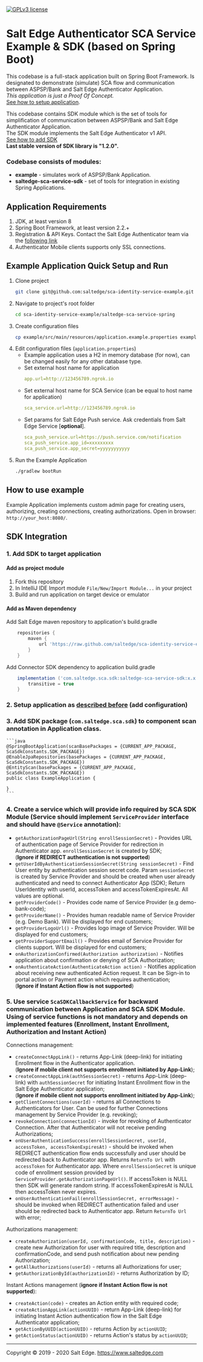 [![GPLv3 license](https://img.shields.io/badge/License-GPLv3-blue.svg)](http://perso.crans.org/besson/LICENSE.html)
# Salt Edge Authenticator SCA Service Example & SDK (based on Spring Boot)

This codebase is a full-stack application built on Spring Boot Framework. 
Is designated to demonstrate (simulate) SCA flow and communication between ASPSP/Bank and Salt Edge Authenticator Application.  
_This application is just a Proof Of Concept._  
[See how to setup application](#Example-Application-Quick-Setup-and-Run). 

This codebase contains SDK module which is the set of tools for simplification of communication between ASPSP/Bank and Salt Edge Authenticator Application.    
The SDK module implements the Salt Edge Authenticator v1 API.  
[See how to add SDK](#SDK-Integration)  
**Last stable version of SDK library is "1.2.0".**  

### Codebase consists of modules:
* **example** - simulates work of ASPSP/Bank Application.  
* **saltedge-sca-service-sdk** - set of tools for integration in existing Spring Applications.

## Application Requirements

1. JDK, at least version 8 
1. Spring Boot Framework, at least version 2.2.+
1. Registration & API Keys. Contact the Salt Edge Authenticator team via the [following link](https://www.saltedge.com/pages/contact_support)   
1. Authenticator Mobile clients supports only SSL connections.

## Example Application Quick Setup and Run
  
1. Clone project
    ```bash
    git clone git@github.com:saltedge/sca-identity-service-example.git
    ```
1. Navigate to project's root folder
    ```bash
    cd sca-identity-service-example/saltedge-sca-service-spring
    ```
1. Create configuration files
    ```bash
    cp example/src/main/resources/application.example.properties example/src/main/resources/application.properties
    ```  
1. Edit configuration files (`application.properties`)  
    * Example application uses a H2 in memory database (for now), can be changed easily for any other database type.
    * Set external host name for application
      ```yaml
      app.url=http://123456789.ngrok.io
      ```
    * Set external host name for SCA Service (can be equal to host name for application) 
      ```yaml
      sca_service.url=http://123456789.ngrok.io
      ```
    * Set params for Salt Edge Push service. Ask credentials from Salt Edge Service [**optional**].
      ```yaml
      sca_push_service.url=https://push.service.com/notification
      sca_push_service.app_id=xxxxxxxxx
      sca_push_service.app_secret=yyyyyyyyyyy
      ``` 
1. Run the Example Application
    ```bash
    ./gradlew bootRun
    ```  
      
## How to use example
  
Example Application implements custom admin page for creating users, authorizing, creating connections, creating authorizations. Open in browser: `http://your_host:8080/`.  
  
## SDK Integration
### 1. Add SDK to target application
#### Add as project module
  1. Fork this repository
  2. In IntelliJ IDE Import module `File/New/Import Module...` in your project
  3. Build and run application on target device or emulator
#### Add as Maven dependency  
  Add Salt Edge maven repository to application's build.gradle
  ```groovy
      repositories {
          maven {
              url 'https://raw.github.com/saltedge/sca-identity-service-example/master/maven-repo/'
          }
      }
  ```
  Add Connector SDK dependency to application build.gradle
  ```groovy
      implementation ('com.saltedge.sca.sdk:saltedge-sca-service-sdk:x.x.x') {
          transitive = true
      }
  ```


### 2. Setup application as [described before](#example-application-quick-setup) (add configuration)

### 3. Add SDK package (`com.saltedge.sca.sdk`) to component scan annotation in Application class.  
    ```java
    @SpringBootApplication(scanBasePackages = {CURRENT_APP_PACKAGE, ScaSdkConstants.SDK_PACKAGE})
    @EnableJpaRepositories(basePackages = {CURRENT_APP_PACKAGE, ScaSdkConstants.SDK_PACKAGE})
    @EntityScan(basePackages = {CURRENT_APP_PACKAGE, ScaSdkConstants.SDK_PACKAGE})
    public class ExampleApplication {
       
    }
    ```
### 4. Create a service which will provide info required by SCA SDK Module (Service should implement `ServiceProvider` interface and should have `@Service` annotation):    
  * `getAuthorizationPageUrl(String enrollSessionSecret)` - Provides URL of authentication page of Service Provider for redirection in Authenticator app. `enrollSessionSecret` is created by SDK;  
    (**Ignore if REDIRECT authentication is not supported**)  
  * `getUserIdByAuthenticationSessionSecret(String sessionSecret)` - Find User entity by authentication session secret code. 
      Param `sessionSecret` is created by Service Provider and should be created when user already authenticated and need to connect Authenticator App (SDK);
      Return UserIdentity with userId, accessToken and accessTokenExpiresAt. 
      All values are optional.  
  * `getProviderCode()` - Provides code name of Service Provider (e.g demo-bank-code);  
  * `getProviderName()` - Provides human readable name of Service Provider (e.g. Demo Bank). Will be displayed for end customers;  
  * `getProviderLogoUrl()` - Provides logo image of Service Provider. Will be displayed for end customers;  
  * `getProviderSupportEmail()` - Provides email of Service Provider for clients support. Will be displayed for end customers;  
  * `onAuthorizationConfirmed(Authorization authorization)` - Notifies application about confirmation or denying of SCA Authorization;  
  * `onAuthenticateAction(AuthenticateAction action)` - Notifies application about receiving new authenticated Action request. It can be Sign-in to portal action or Payment action which requires authentication;  
    (**Ignore if Instant Action flow is not supported**)   
    
### 5. Use service `ScaSDKCallbackService` for backward communication between Application and SCA SDK Module. Using of service functions is not mandatory and depends on implemented features (Enrollment, Instant Enrollment, Authorization and Instant Action)  
    
Connections management:   
  * `createConnectAppLink()` - returns App-Link (deep-link) for initiating Enrollment flow in the Authenticator application.    
    (**Ignore if mobile client not supports enrollment initiated by App-Link**);  
  * `createConnectAppLink(authSessionSecret)` - returns App-Link (deep-link) with `authSessionSecret` for initiating Instant Enrollment flow in the Salt Edge Authenticator application;  
    (**Ignore if mobile client not supports enrollment initiated by App-Link**);  
  * `getClientConnections(userId)` - returns all Connections to Authenticators for User. Can be used for further Connections management by Service Provider (e.g. revoking);  
  * `revokeConnection(connectionId)` - invoke for revoking of Authenticator Connection. After that Authenticator will not receive pending Authorizations;  
  * `onUserAuthenticationSuccess(enrollSessionSecret, userId, accessToken, accessTokenExpiresAt)` - should be invoked when REDIRECT authentication flow ends successfully and user should be redirected back to Authenticator app. 
      Returns `ReturnTo Url` with `accessToken` for Authenticator app. 
      Where  `enrollSessionSecret` is unique code of enrollment session provided by `ServiceProvider.getAuthorizationPageUrl()`.
      If accessToken is NULL then SDK will generate random string.
      If accessTokenExpiresAt is NULL then accessToken never expires.
  * `onUserAuthenticationFail(enrollSessionSecret, errorMessage)` - should be invoked when REDIRECT authentication failed and user should be redirected back to Authenticator app. Return `ReturnTo Url` with error;  
    
Authorizations management:    
  * `createAuthorization(userId, confirmationCode, title, description)` - create new Authorization for user with required title, description and confirmationCode, and send push notification about new pending Authorization;  
  * `getAllAuthorizations(userId)` - returns all Authorizations for user;  
  * `getAuthorizationById(authorizationId)` - returns Authorization by ID;    
    
Instant Actions management (**ignore if Instant Action flow is not supported**):    
  * `createAction(code)` - creates an Action entity with required code;  
  * `createActionAppLink(actionUUID)` - return App-Link (deep-link) for initiating Instant Action authentication flow in the Salt Edge Authenticator application;  
  * `getActionByUUID(actionUUID)` - returns Action by `actionUUID`;  
  * `getActionStatus(actionUUID)` - returns Action's status by `actionUUID`;  
    
----
Copyright © 2019 - 2020 Salt Edge. https://www.saltedge.com  

